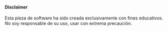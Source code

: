 #### Disclaimer
Esta pieza de software ha sido creada exclusivamente con fines educativos.
No soy responsable de su uso, usar con extrema precaución.

